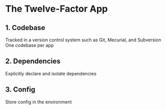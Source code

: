 # The Twelve-Factor App #
## 1. Codebase ##
Tracked in a version control system such as Git, Mecurial, and Subversion
One codebase per app

## 2. Dependencies ##
Explicitly declare and isolate dependencies

## 3. Config ##
Store config in the environment

